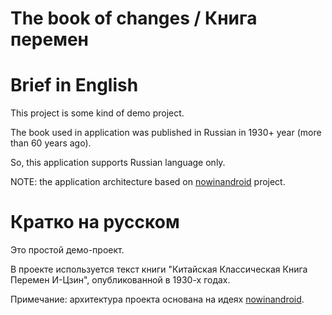 The book of changes / Книга перемен
==================

# Brief in English

This project is some kind of demo project.

The book used in application was published in Russian in 1930+ year (more than 60 years ago).

So, this application supports Russian language only.

NOTE: the application architecture based on [nowinandroid](https://github.com/android/nowinandroid) project.

# Кратко на русском

Это простой демо-проект.

В проекте используется текст книги "Китайская Классическая Книга Перемен И-Цзин", опубликованной в 1930-х годах.

Примечание: архитектура проекта основана на идеях [nowinandroid](https://github.com/android/nowinandroid).
